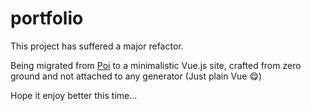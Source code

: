 # portfolio

This project has suffered a major refactor.

Being migrated from [Poi](https://poi.js.org/) to a minimalistic Vue.js site,
crafted from zero ground and not attached to any generator (Just plain Vue 😋)

Hope it enjoy better this time...
